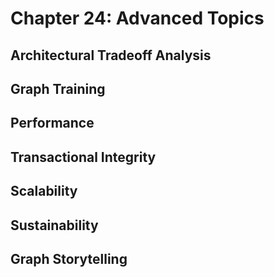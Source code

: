 # Chapter 24: Advanced Topics

## Architectural Tradeoff Analysis

## Graph Training

## Performance

## Transactional Integrity

## Scalability

## Sustainability

## Graph Storytelling